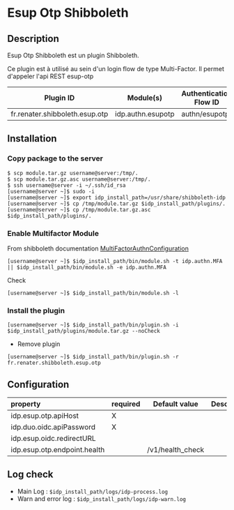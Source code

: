 # Esup Otp Shibboleth

## Description

Esup Otp Shibboleth est un plugin Shibboleth.

Ce plugin est à utilisé au sein d'un login flow de type Multi-Factor. Il permet d'appeler l'api REST esup-otp


| Plugin ID                      | Module(s)         | Authentication Flow ID |
|--------------------------------|-------------------|------------------------|
| fr.renater.shibboleth.esup.otp | idp.authn.esupotp | authn/esupotp          |

## Installation

### Copy package to the server

```
$ scp module.tar.gz username@server:/tmp/.
$ scp module.tar.gz.asc username@server:/tmp/.
$ ssh username@server -i ~/.ssh/id_rsa
[username@server ~]$ sudo -i
[username@server ~]$ export idp_install_path=/usr/share/shibboleth-idp
[username@server ~]$ cp /tmp/module.tar.gz $idp_install_path/plugins/.
[username@server ~]$ cp /tmp/module.tar.gz.asc $idp_install_path/plugins/.
```

### Enable Multifactor Module

From shibboleth documentation [MultiFactorAuthnConfiguration](https://shibboleth.atlassian.net/wiki/spaces/IDP5/pages/3199505534/MultiFactorAuthnConfiguration)

```
[username@server ~]$ $idp_install_path/bin/module.sh -t idp.authn.MFA || $idp_install_path/bin/module.sh -e idp.authn.MFA
```

Check

```
[username@server ~]$ $idp_install_path/bin/module.sh -l
```

### Install the plugin

```
[username@server ~]$ $idp_install_path/bin/plugin.sh -i $idp_install_path/plugins/module.tar.gz --noCheck
```

- Remove plugin
```
[username@server ~]$ $idp_install_path/bin/plugin.sh -r fr.renater.shibboleth.esup.otp
```

## Configuration

| property                     | required    | Default value    | Description |
|:-----------------------------|-------------|------------------|-------------|
| idp.esup.otp.apiHost         | X           |                  |             |
| idp.duo.oidc.apiPassword     | X           |                  |             |
| idp.esup.oidc.redirectURL    |             |                  |             |
| idp.esup.otp.endpoint.health |             | /v1/health_check |             |


## Log check

- Main Log : ```$idp_install_path/logs/idp-process.log```
- Warn and error log : ```$idp_install_path/logs/idp-warn.log```